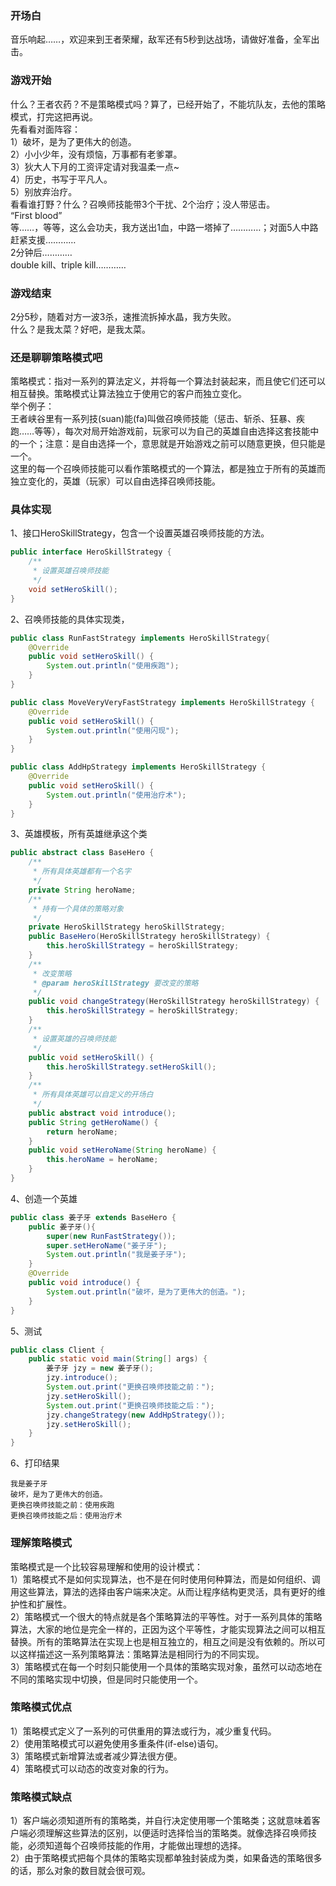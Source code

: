 ### **开场白**​  
音乐响起……，欢迎来到王者荣耀，敌军还有5秒到达战场，请做好准备，全军出击。  
### **游戏开始**​  
什么？王者农药？不是策略模式吗？算了，已经开始了，不能坑队友，去他的策略模式，打完这把再说。  
先看看对面阵容：  
1）破坏，是为了更伟大的创造。  
2）小小少年，没有烦恼，万事都有老爹罩。  
3）狄大人下月的工资评定请对我温柔一点~   
4）历史，书写于平凡人。  
5）别放弃治疗。  
看看谁打野？什么？召唤师技能带3个干扰、2个治疗；没人带惩击。  
“First blood”  
等……，等等，这么会功夫，我方送出1血，中路一塔掉了…………；对面5人中路  
赶紧支援…………  
2分钟后…………  
double kill、triple kill…………  
### **游戏结束**​  
2分5秒，随着对方一波3杀，速推流拆掉水晶，我方失败。  
什么？是我太菜？好吧，是我太菜。  
### **还是聊聊策略模式吧**​  
策略模式：指对一系列的算法定义，并将每一个算法封装起来，而且使它们还可以相互替换。策略模式让算法独立于使用它的客户而独立变化。  
举个例子：  
王者峡谷里有一系列技(suan)能(fa)叫做召唤师技能（惩击、斩杀、狂暴、疾跑……等等），每次对局开始游戏前，玩家可以为自己的英雄自由选择这套技能中的一个；注意：是自由选择一个，意思就是开始游戏之前可以随意更换，但只能是一个。  
这里的每一个召唤师技能可以看作策略模式的一个算法，都是独立于所有的英雄而独立变化的，英雄（玩家）可以自由选择召唤师技能。  
### **具体实现**​  
1、接口HeroSkillStrategy，包含一个设置英雄召唤师技能的方法。  
```java
public interface HeroSkillStrategy {
    /**
     * 设置英雄召唤师技能
     */
    void setHeroSkill();
}
```
2、召唤师技能的具体实现类，  
```java
public class RunFastStrategy implements HeroSkillStrategy{
    @Override
    public void setHeroSkill() {
        System.out.println("使用疾跑");
    }
}
```
```java
public class MoveVeryVeryFastStrategy implements HeroSkillStrategy {
    @Override
    public void setHeroSkill() {
        System.out.println("使用闪现");
    }
}
```
```java
public class AddHpStrategy implements HeroSkillStrategy {
    @Override
    public void setHeroSkill() {
        System.out.println("使用治疗术");
    }
}
```
3、英雄模板，所有英雄继承这个类  
```java
public abstract class BaseHero {
    /**
     * 所有具体英雄都有一个名字
     */
    private String heroName;
    /**
     * 持有一个具体的策略对象
     */
    private HeroSkillStrategy heroSkillStrategy;
    public BaseHero(HeroSkillStrategy heroSkillStrategy) {
        this.heroSkillStrategy = heroSkillStrategy;
    }
    /**
     * 改变策略
     * @param heroSkillStrategy 要改变的策略
     */
    public void changeStrategy(HeroSkillStrategy heroSkillStrategy) {
        this.heroSkillStrategy = heroSkillStrategy;
    }
    /**
     * 设置英雄的召唤师技能
     */
    public void setHeroSkill() {
        this.heroSkillStrategy.setHeroSkill();
    }
    /**
     * 所有具体英雄可以自定义的开场白
     */
    public abstract void introduce();
    public String getHeroName() {
        return heroName;
    }
    public void setHeroName(String heroName) {
        this.heroName = heroName;
    }
}
```
4、创造一个英雄  
```java
public class 姜子牙 extends BaseHero {
    public 姜子牙(){
        super(new RunFastStrategy());
        super.setHeroName("姜子牙");
        System.out.println("我是姜子牙");
    }
    @Override
    public void introduce() {
        System.out.println("破坏，是为了更伟大的创造。");
    }
}
```
5、测试  
```java
public class Client {
    public static void main(String[] args) {
        姜子牙 jzy = new 姜子牙();
        jzy.introduce();
        System.out.print("更换召唤师技能之前：");
        jzy.setHeroSkill();
        System.out.print("更换召唤师技能之后：");
        jzy.changeStrategy(new AddHpStrategy());
        jzy.setHeroSkill();
    }
}
```
6、打印结果  
```
我是姜子牙
破坏，是为了更伟大的创造。
更换召唤师技能之前：使用疾跑
更换召唤师技能之后：使用治疗术
```
### **理解策略模式**​  
策略模式是一个比较容易理解和使用的设计模式：  
1）策略模式不是如何实现算法，也不是在何时使用何种算法，而是如何组织、调用这些算法，算法的选择由客户端来决定。从而让程序结构更灵活，具有更好的维护性和扩展性。  
2）策略模式一个很大的特点就是各个策略算法的平等性。对于一系列具体的策略算法，大家的地位是完全一样的，正因为这个平等性，才能实现算法之间可以相互替换。所有的策略算法在实现上也是相互独立的，相互之间是没有依赖的。所以可以这样描述这一系列策略算法：策略算法是相同行为的不同实现。  
3）策略模式在每一个时刻只能使用一个具体的策略实现对象，虽然可以动态地在不同的策略实现中切换，但是同时只能使用一个。  
### **策略模式优点**​  
1）策略模式定义了一系列的可供重用的算法或行为，减少重复代码。  
2）使用策略模式可以避免使用多重条件(if-else)语句。  
3）策略模式新增算法或者减少算法很方便。  
4）策略模式可以动态的改变对象的行为。  
### **策略模式缺点**​  
1）客户端必须知道所有的策略类，并自行决定使用哪一个策略类；这就意味着客户端必须理解这些算法的区别，以便适时选择恰当的策略类。就像选择召唤师技能，必须知道每个召唤师技能的作用，才能做出理想的选择。  
2）由于策略模式把每个具体的策略实现都单独封装成为类，如果备选的策略很多的话，那么对象的数目就会很可观。  
